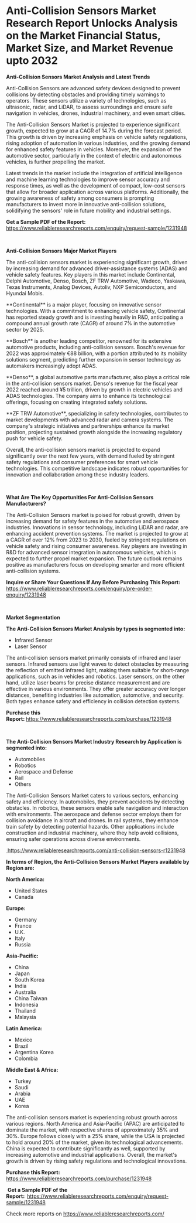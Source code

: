 <p><h1>Anti-Collision Sensors Market Research Report Unlocks Analysis on the Market Financial Status, Market Size, and Market Revenue upto 2032</h1></p><p><strong>Anti-Collision Sensors Market Analysis and Latest Trends</strong></p>
<p><p>Anti-Collision Sensors are advanced safety devices designed to prevent collisions by detecting obstacles and providing timely warnings to operators. These sensors utilize a variety of technologies, such as ultrasonic, radar, and LiDAR, to assess surroundings and ensure safe navigation in vehicles, drones, industrial machinery, and even smart cities.</p><p>The Anti-Collision Sensors Market is projected to experience significant growth, expected to grow at a CAGR of 14.7% during the forecast period. This growth is driven by increasing emphasis on vehicle safety regulations, rising adoption of automation in various industries, and the growing demand for enhanced safety features in vehicles. Moreover, the expansion of the automotive sector, particularly in the context of electric and autonomous vehicles, is further propelling the market.</p><p>Latest trends in the market include the integration of artificial intelligence and machine learning technologies to improve sensor accuracy and response times, as well as the development of compact, low-cost sensors that allow for broader application across various platforms. Additionally, the growing awareness of safety among consumers is prompting manufacturers to invest more in innovative anti-collision solutions, solidifying the sensors' role in future mobility and industrial settings.</p></p>
<p><strong>Get a Sample PDF of the Report:&nbsp;</strong> <a href="https://www.reliableresearchreports.com/enquiry/request-sample/1231948?utm_campaign=2391&utm_medium=2&utm_source=Github&utm_content=ia&utm_term=13022025&utm_id=anti-collision-sensors">https://www.reliableresearchreports.com/enquiry/request-sample/1231948</a></p>
<p>&nbsp;</p>
<p><strong>Anti-Collision Sensors Major Market Players</strong></p>
<p><p>The anti-collision sensors market is experiencing significant growth, driven by increasing demand for advanced driver-assistance systems (ADAS) and vehicle safety features. Key players in this market include Continental, Delphi Automotive, Denso, Bosch, ZF TRW Automotive, Wadeco, Yaskawa, Texas Instruments, Analog Devices, Autoliv, NXP Semiconductors, and Hyundai Mobis.</p><p>**Continental** is a major player, focusing on innovative sensor technologies. With a commitment to enhancing vehicle safety, Continental has reported steady growth and is investing heavily in R&D, anticipating a compound annual growth rate (CAGR) of around 7% in the automotive sector by 2025.</p><p>**Bosch** is another leading competitor, renowned for its extensive automotive products, including anti-collision sensors. Bosch's revenue for 2022 was approximately €88 billion, with a portion attributed to its mobility solutions segment, predicting further expansion in sensor technology as automakers increasingly adopt ADAS.</p><p>**Denso**, a global automotive parts manufacturer, also plays a critical role in the anti-collision sensors market. Denso's revenue for the fiscal year 2022 reached around ¥5 trillion, driven by growth in electric vehicles and ADAS technologies. The company aims to enhance its technological offerings, focusing on creating integrated safety solutions.</p><p>**ZF TRW Automotive**, specializing in safety technologies, contributes to market developments with advanced radar and camera systems. The company's strategic initiatives and partnerships enhance its market position, projecting sustained growth alongside the increasing regulatory push for vehicle safety.</p><p>Overall, the anti-collision sensors market is projected to expand significantly over the next few years, with demand fueled by stringent safety regulations and consumer preferences for smart vehicle technologies. This competitive landscape indicates robust opportunities for innovation and collaboration among these industry leaders.</p></p>
<p>&nbsp;</p>
<p><strong>What Are The Key Opportunities For Anti-Collision Sensors Manufacturers?</strong></p>
<p><p>The Anti-Collision Sensors market is poised for robust growth, driven by increasing demand for safety features in the automotive and aerospace industries. Innovations in sensor technology, including LiDAR and radar, are enhancing accident prevention systems. The market is projected to grow at a CAGR of over 12% from 2023 to 2030, fueled by stringent regulations on vehicle safety and rising consumer awareness. Key players are investing in R&D for advanced sensor integration in autonomous vehicles, which is expected to further propel market expansion. The future outlook remains positive as manufacturers focus on developing smarter and more efficient anti-collision systems.</p></p>
<p><strong>Inquire or Share Your Questions If Any Before Purchasing This Report:</strong> <a href="https://www.reliableresearchreports.com/enquiry/pre-order-enquiry/1231948?utm_campaign=2391&utm_medium=2&utm_source=Github&utm_content=ia&utm_term=13022025&utm_id=anti-collision-sensors">https://www.reliableresearchreports.com/enquiry/pre-order-enquiry/1231948</a></p>
<p>&nbsp;</p>
<p><strong>Market Segmentation</strong></p>
<p><strong>The Anti-Collision Sensors Market Analysis by types is segmented into:</strong></p>
<p><ul><li>Infrared Sensor</li><li>Laser Sensor</li></ul></p>
<p><p>The anti-collision sensors market primarily consists of infrared and laser sensors. Infrared sensors use light waves to detect obstacles by measuring the reflection of emitted infrared light, making them suitable for short-range applications, such as in vehicles and robotics. Laser sensors, on the other hand, utilize laser beams for precise distance measurement and are effective in various environments. They offer greater accuracy over longer distances, benefiting industries like automation, automotive, and security. Both types enhance safety and efficiency in collision detection systems.</p></p>
<p><strong>Purchase this Report:&nbsp;</strong><a href="https://www.reliableresearchreports.com/purchase/1231948?utm_campaign=2391&utm_medium=2&utm_source=Github&utm_content=ia&utm_term=13022025&utm_id=anti-collision-sensors">https://www.reliableresearchreports.com/purchase/1231948</a></p>
<p>&nbsp;</p>
<p><strong>The Anti-Collision Sensors Market Industry Research by Application is segmented into:</strong></p>
<p><ul><li>Automobiles</li><li>Robotics</li><li>Aerospace and Defense</li><li>Rail</li><li>Others</li></ul></p>
<p><p>The Anti-Collision Sensors Market caters to various sectors, enhancing safety and efficiency. In automobiles, they prevent accidents by detecting obstacles. In robotics, these sensors enable safe navigation and interaction with environments. The aerospace and defense sector employs them for collision avoidance in aircraft and drones. In rail systems, they enhance train safety by detecting potential hazards. Other applications include construction and industrial machinery, where they help avoid collisions, ensuring safer operations across diverse environments.</p></p>
<p><a href="https://www.reliableresearchreports.com/anti-collision-sensors-r1231948?utm_campaign=2391&utm_medium=2&utm_source=Github&utm_content=ia&utm_term=13022025&utm_id=anti-collision-sensors">&nbsp;https://www.reliableresearchreports.com/anti-collision-sensors-r1231948</a></p>
<p><strong>In terms of Region, the Anti-Collision Sensors Market Players available by Region are:</strong></p>
<p>
    <p> <strong> North America: </strong>
        <ul>
            <li>United States</li>
            <li>Canada</li>
        </ul>
        </p> 
    <p> <strong> Europe: </strong>
        <ul>
            <li>Germany</li>
            <li>France</li>
            <li>U.K.</li>
            <li>Italy</li>
            <li>Russia</li>
        </ul>
        </p> 
    <p> <strong> Asia-Pacific: </strong>
        <ul>
            <li>China</li>
            <li>Japan</li>
            <li>South Korea</li>
            <li>India</li>
            <li>Australia</li>
            <li>China Taiwan</li>
            <li>Indonesia</li>
            <li>Thailand</li>
            <li>Malaysia</li>
        </ul>
        </p> 
    <p> <strong> Latin America: </strong>
        <ul>
            <li>Mexico</li>
            <li>Brazil</li>
            <li>Argentina Korea</li>
            <li>Colombia</li>
        </ul>
        </p> 
    <p> <strong> Middle East & Africa: </strong>
        <ul>
            <li>Turkey</li>
            <li>Saudi</li>
            <li>Arabia</li>
            <li>UAE</li>
            <li>Korea</li>
        </ul>
    </p>
    </p>
<p><p>The anti-collision sensors market is experiencing robust growth across various regions. North America and Asia-Pacific (APAC) are anticipated to dominate the market, with respective shares of approximately 35% and 30%. Europe follows closely with a 25% share, while the USA is projected to hold around 20% of the market, given its technological advancements. China is expected to contribute significantly as well, supported by increasing automotive and industrial applications. Overall, the market's growth is driven by rising safety regulations and technological innovations.</p></p>
<p><strong>Purchase this Report: </strong><a href="https://www.reliableresearchreports.com/purchase/1231948?utm_campaign=2391&utm_medium=2&utm_source=Github&utm_content=ia&utm_term=13022025&utm_id=anti-collision-sensors">https://www.reliableresearchreports.com/purchase/1231948</a></p>
<p>&nbsp;<strong>Get a Sample PDF of the Report:&nbsp;&nbsp;</strong><a href="https://www.reliableresearchreports.com/enquiry/request-sample/1231948?utm_campaign=2391&utm_medium=2&utm_source=Github&utm_content=ia&utm_term=13022025&utm_id=anti-collision-sensors">https://www.reliableresearchreports.com/enquiry/request-sample/1231948</a></p>
<p><strong></strong></p>
<p>Check more reports on <a href="https://www.reliableresearchreports.com/?utm_campaign=2391&utm_medium=2&utm_source=Github&utm_content=ia&utm_term=13022025&utm_id=anti-collision-sensors">https://www.reliableresearchreports.com/</a></p>